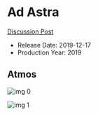 # Ad Astra

[Discussion Post](https://www.avsforum.com/threads/bass-eq-for-filtered-movies.2995212/post-58928298)

* Release Date: 2019-12-17
* Production Year: 2019

## Atmos

![img 0](https://i.imgur.com/RbxQODH.jpg)

![img 1](https://i.imgur.com/4tGMwa0.png)

